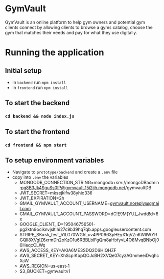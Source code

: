 # GymVault

GymVault is an online platform to help gym owners and potential gym clients connect by allowing clients to browse a gyms catalog, choose the gym that matches their needs and pay for what they use digitally.

# Running the application

## Initial setup

- In `backend` run `npm install`
- In `frontend` run `npm install`

## To start the backend

### `cd backend && node index.js`

## To start the frontend

### `cd frontend && npm start`

## To setup environment variables

- Navigate to `prototype/backend` and create a `.env` file
- copy into `.env` the variables
    * MONGODB_CONNECTION_STRING=mongodb+srv://mongoDBadmin:pg8B3Jk4SguSs0lP@gymvault.15i2jjh.mongodb.net/gymvaultDB
    * JWT_SECRET=mksejklfw38yhio336
    * JWT_EXPIRATION=2h
    * GMAIL_GYMVAULT_ACCOUNT_USERNAME=gymvault.noreply@gmail.com
    * GMAIL_GYMVAULT_ACCOUNT_PASSWORD=dC!E9M[YU]_Jwdd!d>8x
    * GOOGLE_CLIENT_ID=195046756501-pg2ktn9ociknvjsltlhi27c9b39hq7qb.apps.googleusercontent.com
    * STRIPE_SK=sk_test_51LG70WG5Luv4PP0963pHEyX1qVZnKWlIWYRGQIl8XVglZ6xrmDh2oKzO1u6RBBLblFgQm8aHbfyvL4O8MvqBNbOj00HeqcCLWq
    * AWS_ACCESS_KEY=AKIA6ME3SDQ2D6HIQHZF
    * AWS_SECRET_KEY=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
    * AWS_REGION=us-east-1
    * S3_BUCKET=gymvaultv1
